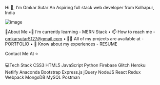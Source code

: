 Hi 👋, I'm Omkar Sutar
An Aspiring full stack web developer from Kolhapur, India

![image](https://user-images.githubusercontent.com/107262648/201954040-2997fcbe-2fb0-4896-b238-76773f6eac20.png)


💫About Me
•🌱 I’m currently learning - MERN Stack
• 📫 How to reach me - omkarsutar5127@gmail.com
• 👨‍💻 All of my projects are available at - PORTFOLIO
• 📄 Know about my experiences - RESUME

Contact Me At ⭐
                       


💻Tech Stack
CSS3 HTML5 JavaScript Python Firebase Glitch Heroku Netlify Anaconda Bootstrap Express.js jQuery NodeJS React Redux Webpack MongoDB MySQL Postman
